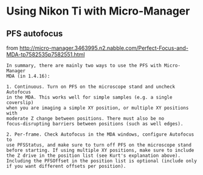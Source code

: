 

# Using Nikon Ti with Micro-Manager
## PFS autofocus

from http://micro-manager.3463995.n2.nabble.com/Perfect-Focus-and-MDA-tp7582535p7582551.html

	In summary, there are mainly two ways to use the PFS with Micro-Manager 
	MDA (in 1.4.16): 

	1. Continuous. Turn on PFS on the microscope stand and uncheck Autofocus 
	in the MDA. This works well for simple samples (e.g. a single coverslip) 
	when you are imaging a simple XY position, or multiple XY positions with 
	moderate Z change between positions. There must also be no 
	focus-disrupting barriers between positions (such as well edges). 

	2. Per-frame. Check Autofocus in the MDA windows, configure Autofocus to 
	use PFSStatus, and make sure to turn off PFS on the microscope stand 
	before starting. If using multiple XY positions, make sure to include 
	the Z drive in the position list (see Kurt's explanation above). 
	Including the PFSOffset in the position list is optional (include only 
	if you want different offsets per position). 

